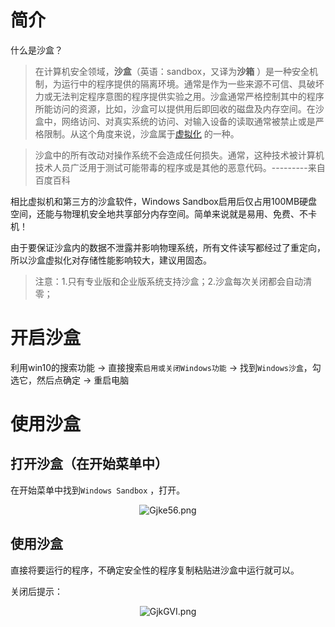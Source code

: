 # 简介

什么是沙盒？

> 在计算机安全领域，**沙盒**（英语：sandbox，又译为**沙箱** ）是一种安全机制，为运行中的程序提供的隔离环境。通常是作为一些来源不可信、具破坏力或无法判定程序意图的程序提供实验之用。沙盒通常严格控制其中的程序所能访问的资源，比如，沙盒可以提供用后即回收的磁盘及内存空间。在沙盒中，网络访问、对真实系统的访问、对输入设备的读取通常被禁止或是严格限制。从这个角度来说，沙盒属于[虚拟化](https://baike.baidu.com/item/虚拟化) 的一种。

> 沙盒中的所有改动对操作系统不会造成任何损失。通常，这种技术被计算机技术人员广泛用于测试可能带毒的程序或是其他的恶意代码。---------来自百度百科

相比虚拟机和第三方的沙盒软件，Windows Sandbox启用后仅占用100MB硬盘空间，还能与物理机安全地共享部分内存空间。简单来说就是易用、免费、不卡机！

由于要保证沙盒内的数据不泄露并影响物理系统，所有文件读写都经过了重定向，所以沙盒虚拟化对存储性能影响较大，建议用固态。

> 注意：1.只有专业版和企业版系统支持沙盒；2.沙盒每次关闭都会自动清零；

# 开启沙盒

利用win10的搜索功能 -> 直接搜索`启用或关闭Windows功能` -> 找到`Windows沙盒`，勾选它，然后点确定 -> 重启电脑

# 使用沙盒

## 打开沙盒（在开始菜单中）

在开始菜单中找到`Windows Sandbox` ，打开。

<center><img src="https://s1.ax1x.com/2020/04/13/Gjke56.png" alt="Gjke56.png" border="0" /></center>

## 使用沙盒

直接将要运行的程序，不确定安全性的程序复制粘贴进沙盒中运行就可以。

关闭后提示：

<center><img src="https://s1.ax1x.com/2020/04/13/GjkGVI.png" alt="GjkGVI.png" border="0" /></center>